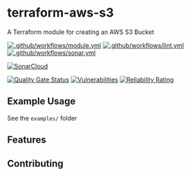 # terraform-aws-s3

A Terraform module for creating an AWS S3 Bucket

[![.github/workflows/module.yml](https://github.com/champ-oss/terraform-aws-s3/actions/workflows/module.yml/badge.svg?branch=main)](https://github.com/champ-oss/terraform-aws-s3/actions/workflows/module.yml)
[![.github/workflows/lint.yml](https://github.com/champ-oss/terraform-aws-s3/actions/workflows/lint.yml/badge.svg?branch=main)](https://github.com/champ-oss/terraform-aws-s3/actions/workflows/lint.yml)
[![.github/workflows/sonar.yml](https://github.com/champ-oss/terraform-aws-s3/actions/workflows/sonar.yml/badge.svg)](https://github.com/champ-oss/terraform-aws-s3/actions/workflows/sonar.yml)

[![SonarCloud](https://sonarcloud.io/images/project_badges/sonarcloud-black.svg)](https://sonarcloud.io/summary/new_code?id=terraform-aws-s3_champ-oss)

[![Quality Gate Status](https://sonarcloud.io/api/project_badges/measure?project=terraform-aws-s3_champ-oss&metric=alert_status)](https://sonarcloud.io/summary/new_code?id=terraform-aws-s3_champ-oss)
[![Vulnerabilities](https://sonarcloud.io/api/project_badges/measure?project=terraform-aws-s3_champ-oss&metric=vulnerabilities)](https://sonarcloud.io/summary/new_code?id=terraform-aws-s3_champ-oss)
[![Reliability Rating](https://sonarcloud.io/api/project_badges/measure?project=terraform-aws-s3_champ-oss&metric=reliability_rating)](https://sonarcloud.io/summary/new_code?id=terraform-aws-s3_champ-oss)

## Example Usage

See the `examples/` folder

<!-- BEGIN_TF_DOCS -->
<!-- END_TF_DOCS -->

## Features



## Contributing


